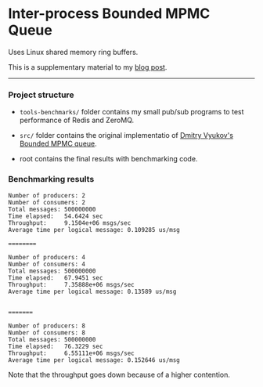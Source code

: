 # Inter-process Bounded MPMC Queue
Uses Linux shared memory ring buffers. 

This is a supplementary material to my [blog post](https://timofey256.github.io/blog/2025/pubsub-using-mpmc/).

---

### Project structure

- `tools-benchmarks/` folder contains my small pub/sub programs to test performance of Redis and ZeroMQ.

- `src/` folder contains the original implementatio of [Dmitry Vyukov's Bounded MPMC queue](https://www.1024cores.net/home/lock-free-algorithms/queues/bounded-mpmc-queue).

- root contains the final results with benchmarking code.

### Benchmarking results

```
Number of producers: 2
Number of consumers: 2
Total messages: 500000000
Time elapsed:   54.6424 sec
Throughput:     9.1504e+06 msgs/sec
Average time per logical message: 0.109285 us/msg

========

Number of producers: 4
Number of consumers: 4
Total messages: 500000000
Time elapsed:   67.9451 sec
Throughput:     7.35888e+06 msgs/sec
Average time per logical message: 0.13589 us/msg


=======

Number of producers: 8
Number of consumers: 8
Total messages: 500000000
Time elapsed:   76.3229 sec
Throughput:     6.55111e+06 msgs/sec
Average time per logical message: 0.152646 us/msg
```

Note that the throughput goes down because of a higher contention.
